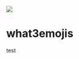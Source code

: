 ![](https://cloud.githubusercontent.com/assets/170270/8941912/ce23d1f8-3572-11e5-8f50-ba388d577b61.png)

# what3emojis
test
